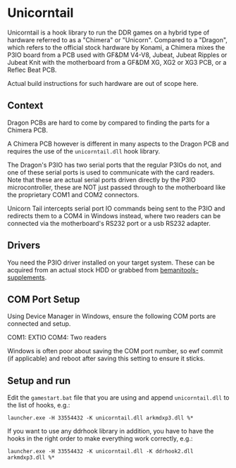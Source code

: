 # Unicorntail

Unicorntail is a hook library to run the DDR games on a hybrid type of hardware referred to as a
"Chimera" or "Unicorn". Compared to a "Dragon", which refers to the official stock hardware by
Konami, a Chimera mixes the P3IO board from a PCB used with GF&DM V4-V8, Jubeat, Jubeat Ripples or
Jubeat Knit with the motherboard from a GF&DM XG, XG2 or XG3 PCB, or a Reflec Beat PCB.

Actual build instructions for such hardware are out of scope here.

## Context

Dragon PCBs are hard to come by compared to finding the parts for a Chimera PCB.

A Chimera PCB however is different in many aspects to the Dragon PCB and requires the use of the
`unicorntail.dll` hook library.

The Dragon's P3IO has two serial ports that the regular P3IOs do not, and one of these serial ports
is used to communicate with the card readers. Note that these are actual serial ports driven
directly by the P3IO microcontroller, these are NOT just passed through to the motherboard like the
proprietary COM1 and COM2 connectors.

Unicorn Tail intercepts serial port IO commands being sent to the P3IO and redirects them to a COM4
in Windows instead, where two readers can be connected via the motherboard's RS232 port or a usb
RS232 adapter.

## Drivers

You need the P3IO driver installed on your target system. These can be acquired from an actual stock
HDD or grabbed from
[bemanitools-supplements](https://dev.s-ul.net/djhackers/bemanitools-supplement/-/blob/master/gfdm/p3io/README.md).

## COM Port Setup

Using Device Manager in Windows, ensure the following COM ports are connected and setup.

COM1: EXTIO COM4: Two readers

Windows is often poor about saving the COM port number, so ewf commit (if applicable) and reboot
after saving this setting to ensure it sticks.

## Setup and run

Edit the `gamestart.bat` file that you are using and append `unicorntail.dll` to the list of hooks,
e.g.:

```shell
launcher.exe -H 33554432 -K unicorntail.dll arkmdxp3.dll %*
```

If you want to use any ddrhook library in addition, you have to have the hooks in the right order to
make everything work correctly, e.g.:

```shell
launcher.exe -H 33554432 -K unicorntail.dll -K ddrhook2.dll arkmdxp3.dll %*
```
